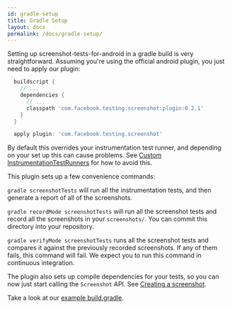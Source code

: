 ```yaml
---
id: gradle-setup
title: Gradle Setup
layout: docs
permalink: /docs/gradle-setup/
---
```


Setting up screenshot-tests-for-android in a gradle build is very straightforward. Assuming you're using the official android plugin, you just need to apply our plugin:

```groovy
  buildscript {
    // ...
    dependencies {
      // ...
      classpath 'com.facebook.testing.screenshot:plugin:0.2.1'
    }
  }

  apply plugin: 'com.facebook.testing.screenshot'
```

By default this overrides your instrumentation test runner, and depending on your set up this can cause problems. See [Custom InstrumentationTestRunners](docs/custom-instrumentation-test-runners/) for how to avoid this.

This plugin sets up a few convenience commands:

`gradle screenshotTests` will run all the instrumentation tests, and then generate a report of all of the screenshots.

`gradle recordMode screenshotTests` will run all the screenshot tests and record all the screenshots in your `screenshots/`. You can commit this directory into your repository.

`gradle verifyMode screenshotTests` runs all the screenshot tests and compares it against the previously recorded screenshots. If any of them fails, this command will fail. We expect you to run this command in continuous integration.

The plugin also sets up compile dependencies for your tests, so you can now just start calling the `Screenshot` API. See [Creating a screenshot](docs/creating-a-screenshot/).

Take a look at our [example build.gradle](https://github.com/facebook/screenshot-tests-for-android/blob/master/examples/one/build.gradle).
